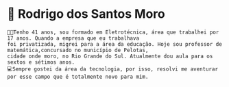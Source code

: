 # 📒 Rodrigo dos Santos Moro

    🧑‍🏫Tenho 41 anos, sou formado em Eletrotécnica, área que trabalhei por 17 anos. Quando a empresa que eu trabalhava
    foi privatizada, migrei para a área da educação. Hoje sou professor de matemática,concursado no município de Pelotas,
    cidade onde moro, no Rio Grande do Sul. Atualmente dou aula para os sextos e sétimos anos. 
    💻Sempre gostei da área da tecnologia, por isso, resolvi me aventurar por esse campo que é totalmente novo para mim. 
   
